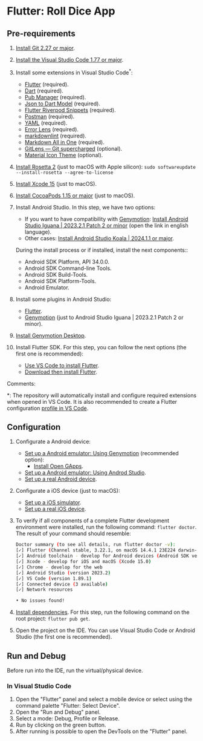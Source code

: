 # Flutter: Roll Dice App

## Pre-requirements

1. [Install Git 2.27 or major](https://git-scm.com/downloads).
2. [Install the Visual Studio Code 1.77 or major](https://code.visualstudio.com/).
3. Install some extensions in Visual Studio Code<sup>*</sup>:
   - [Flutter](https://marketplace.visualstudio.com/items?itemName=Dart-Code.flutter) (required).
   - [Dart](https://marketplace.visualstudio.com/items?itemName=Dart-Code.dart-code) (required).
   - [Pub Manager](https://marketplace.visualstudio.com/items?itemName=qlevar.pub-manager) (required).
   - [Json to Dart Model](https://marketplace.visualstudio.com/items?itemName=hirantha.json-to-dart) (required).
   - [Flutter Riverpod Snippets](https://marketplace.visualstudio.com/items?itemName=robert-brunhage.flutter-riverpod-snippets) (required).
   - [Postman](https://marketplace.visualstudio.com/items?itemName=Postman.postman-for-vscode) (required).
   - [YAML](https://marketplace.visualstudio.com/items?itemName=redhat.vscode-yaml) (required).
   - [Error Lens](https://marketplace.visualstudio.com/items?itemName=usernamehw.errorlens) (required).
   - [markdownlint](https://marketplace.visualstudio.com/items?itemName=DavidAnson.vscode-markdownlint) (required).
   - [Markdown All in One](https://marketplace.visualstudio.com/items?itemName=yzhang.markdown-all-in-one) (required).
   - [GitLens — Git supercharged](https://marketplace.visualstudio.com/items?itemName=eamodio.gitlens) (optional).
   - [Material Icon Theme](https://marketplace.visualstudio.com/items?itemName=PKief.material-icon-theme) (optional).
4. [Install Rosetta 2](https://support.apple.com/en-us/102527) (just to macOS with Apple silicon): `sudo softwareupdate --install-rosetta --agree-to-license`
5. [Install Xcode 15](https://developer.apple.com/xcode/) (just to macOS).
6. [Install CocoaPods 1.15 or major](https://cocoapods.org/) (just to macOS).
7. Install Android Studio. In this step, we have two options:
   - If you want to have compatibility with [Genymotion](https://www.genymotion.com/): [Install Android Studio Iguana | 2023.2.1 Patch 2 or minor](https://developer.android.com/studio/archive) (open the link in english language).
   - Other cases: [Install Android Studio Koala | 2024.1.1 or major](https://developer.android.com/studio).

   During the install process or if installed, install the next components::
   - Android SDK Platform, API 34.0.0.
   - Android SDK Command-line Tools.
   - Android SDK Build-Tools.
   - Android SDK Platform-Tools.
   - Android Emulator.
8. Install some plugins in Android Studio:
   - [Flutter](https://plugins.jetbrains.com/plugin/9212-flutter).
   - [Genymotion](https://plugins.jetbrains.com/plugin/7269-genymotion) (just to Android Studio Iguana | 2023.2.1 Patch 2 or minor).
9. [Install Genymotion Desktop](https://www.genymotion.com/product-desktop/download/).
10. Install Flutter SDK. For this step, you can follow the next options (the first one is recommended):

    - [Use VS Code to install Flutter](https://docs.flutter.dev/get-started/install/windows/mobile?tab=vscode#use-vs-code-to-install-flutter).
    - [Download then install Flutter](https://docs.flutter.dev/get-started/install/windows/mobile?tab=download#download-then-install-flutter).

Comments:

*: The repository will automatically install and configure required extensions when opened in VS Code. It is also recommended to create a Flutter configuration [profile in VS Code](https://code.visualstudio.com/docs/editor/profiles).

## Configuration

1. Configurate a Android device:
   - [Set up a Android emulator: Using Genymotion](https://docs.genymotion.com/desktop/Get_started/014_Basic_steps/) (recommended option):
     - [Install Open GApps](https://support.genymotion.com/hc/en-us/articles/4414586104977-How-to-install-Google-Play-Store-and-other-Google-Apps-in-Genymotion).
   - [Set up a Android emulator: Using Androd Studio](https://docs.flutter.dev/get-started/install/windows/mobile?tab=virtual#set-up-the-android-emulator).
   - [Set up a real Android device](https://docs.flutter.dev/get-started/install/windows/mobile?tab=physical#set-up-your-target-android-device).
2. Configurate a iOS device (just to macOS):
   - [Set up a iOS simulator](https://docs.flutter.dev/get-started/install/macos/mobile-ios?tab=virtual#configure-your-target-ios-device).
   - [Set up a real iOS device](https://docs.flutter.dev/get-started/install/macos/mobile-ios?tab=physical#configure-your-target-ios-device).
3. To verify if all components of a complete Flutter development environment were installed, run the following command: `flutter doctor`. The result of your command should resemble:

   ```bash
   Doctor summary (to see all details, run flutter doctor -v):
   [✓] Flutter (Channel stable, 3.22.1, on macOS 14.4.1 23E224 darwin-arm64, locale pt-BR)
   [✓] Android toolchain - develop for Android devices (Android SDK version 34.0.0)
   [✓] Xcode - develop for iOS and macOS (Xcode 15.0)
   [✓] Chrome - develop for the web
   [✓] Android Studio (version 2023.2)
   [✓] VS Code (version 1.89.1)
   [✓] Connected device (3 available)
   [✓] Network resources

   • No issues found!
   ```

4. [Install dependencies](https://docs.flutter.dev/packages-and-plugins/using-packages#adding-a-package-dependency-to-an-app). For this step, run the following command on the root project: `flutter pub get`.
5. Open the project on the IDE. You can use Visual Studio Code or Android Studio (the first one is recommended).

## Run and Debug

Before run into the IDE, run the virtual/physical device.

### In Visual Studio Code

1. Open the "Flutter" panel and select a mobile device or select using the command palette "Flutter: Select Device".
2. Open the "Run and Debug" panel.
3. Select a mode: Debug, Profile or Release.
4. Run by clicking on the green button.
5. After running is possible to open the DevTools on the "Flutter" panel.
